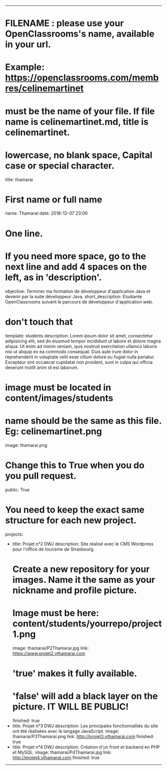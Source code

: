 ---

# FILENAME : please use your OpenClassrooms's name, available in your url.
# Example: https://openclassrooms.com/membres/celinemartinet
# must be the name of your file. If file name is celinemartinet.md, title is celinemartinet.
# lowercase, no blank space, Capital case or special character.
title: thamarai

# First name or full name
name: Thamarai
date: 2018-12-07 23:00

# One line.
# If you need more space, go to the next line and add 4 spaces on the left, as in 'description'.
objective: Terminer ma formation de développeur d'application Java et devenir par la suite développeur Java.
short_description: Etudiante OpenClassrooms suivant le parcours de développeur d'application web. 

# don't touch that
template: students
description:
    Lorem ipsum dolor sit amet, consectetur adipisicing elit, sed do eiusmod
    tempor incididunt ut labore et dolore magna aliqua. Ut enim ad minim veniam,
    quis nostrud exercitation ullamco laboris nisi ut aliquip ex ea commodo
    consequat. Duis aute irure dolor in reprehenderit in voluptate velit esse
    cillum dolore eu fugiat nulla pariatur. Excepteur sint occaecat cupidatat non
    proident, sunt in culpa qui officia deserunt mollit anim id est laborum.

# image must be located in content/images/students
# name should be the same as this file. Eg: celinemartinet.png
image: thamarai.png

# Change this to True when you do you pull request.
public: True

# You need to keep the exact same structure for each new project.
projects:
  - title: Projet n°2 DWJ
    description: Site réalisé avec le CMS Wordpress pour l'office de tourisme de Strasbourg.
    # Create a new repository for your images. Name it the same as your nickname and profile picture.
    # Image must be here: content/students/yourrepo/project1.png
    image: thamarai/P2Thamarai.jpg
    link: https://www.projet2.vthamarai.com
    # 'true' makes it fully available.
    # 'false' will add a black layer on the picture. IT WILL BE PUBLIC!
    finished: true
  - title: Projet n°3 DWJ
    description: Les principales fonctionnalités du site ont été réalisées avec le langage JavaScript.
    image: thamarai/P3Thamarai.png
    link: http://projet3.vthamarai.com
    finished: true
  - title: Projet n°4 DWJ
    description: Création d'un front et backend en PHP et MySQL.
    image: thamarai/P4Thamarai.jpg
    link: http://projet4.vthamarai.com
    finished: true
---
